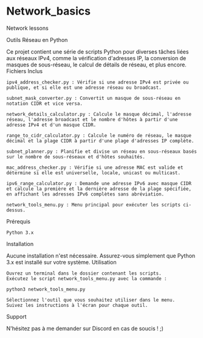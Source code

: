 # Network_basics
Network lessons

Outils Réseau en Python

Ce projet contient une série de scripts Python pour diverses tâches liées aux réseaux IPv4, comme la vérification d'adresses IP, la conversion de masques de sous-réseau, le calcul de détails de réseau, et plus encore.
Fichiers Inclus

    ipv4_address_checker.py : Vérifie si une adresse IPv4 est privée ou publique, et si elle est une adresse réseau ou broadcast.

    subnet_mask_converter.py : Convertit un masque de sous-réseau en notation CIDR et vice versa.

    network_details_calculator.py : Calcule le masque décimal, l'adresse réseau, l'adresse broadcast et le nombre d'hôtes à partir d'une adresse IPv4 et d'un masque CIDR.

    range_to_cidr_calculator.py : Calcule le numéro de réseau, le masque décimal et la plage CIDR à partir d'une plage d'adresses IP complète.

    subnet_planner.py : Planifie et divise un réseau en sous-réseaux basés sur le nombre de sous-réseaux et d'hôtes souhaités.

    mac_address_checker.py : Vérifie si une adresse MAC est valide et détermine si elle est universelle, locale, unicast ou multicast.

    ipv6_range_calculator.py : Demande une adresse IPv6 avec masque CIDR et calcule la première et la dernière adresse de la plage spécifiée, en affichant les adresses IPv6 complètes sans abréviation.

    network_tools_menu.py : Menu principal pour exécuter les scripts ci-dessus.

Prérequis

    Python 3.x


Installation

Aucune installation n'est nécessaire. Assurez-vous simplement que Python 3.x est installé sur votre système.
Utilisation

    Ouvrez un terminal dans le dossier contenant les scripts.
    Exécutez le script network_tools_menu.py avec la commande :

    python3 network_tools_menu.py

    Sélectionnez l'outil que vous souhaitez utiliser dans le menu.
    Suivez les instructions à l'écran pour chaque outil.

Support

N'hésitez pas à me demander sur Discord en cas de soucis ! ;)